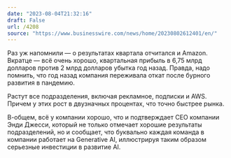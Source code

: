 ```yaml
---
date: "2023-08-04T21:32:16"
draft: False
url: /4208
source: "https://www.businesswire.com/news/home/20230802612401/en/"
---
```


Раз уж напомнили — о результатах квартала отчитался и Amazon. Вкратце — всё очень хорошо, квартальная прибыль в 6,75 млрд долларов против 2 млрд долларов убытка год назад. Правда, надо помнить, что год назад компания переживала откат после бурного развития в пандемию.

Растут все подразделения, включая рекламное, подписки и AWS. Причем у этих рост в двузначных процентах, что точно быстрее рынка.

В-общем, всё у компании хорошо, что и подтверждает CEO компании Энди Джесси, который не только отмечает хорошие результаты подразделений, но и сообщает, что буквально каждая команда в компании работает на Generative AI, иллюстрируя таким образом серьезные инвестиции в развитие AI.

